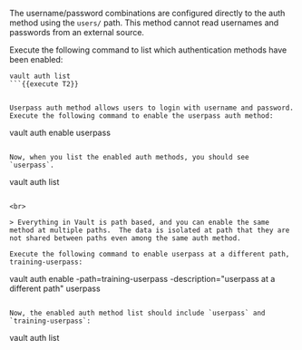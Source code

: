 The username/password combinations are configured directly to the auth method using the `users/` path. This method cannot read usernames and passwords from an external source.


Execute the following command to list which authentication methods have been enabled:

```
vault auth list
```{{execute T2}}


Userpass auth method allows users to login with username and password.  Execute the following command to enable the userpass auth method:

```
vault auth enable userpass
```{{execute T2}}

Now, when you list the enabled auth methods, you should see `userpass`.

```
vault auth list
```{{execute T2}}

<br>

> Everything in Vault is path based, and you can enable the same method at multiple paths.  The data is isolated at path that they are not shared between paths even among the same auth method.

Execute the following command to enable userpass at a different path, training-userpass:

```
vault auth enable -path=training-userpass -description="userpass at a different path" userpass
```{{execute T2}}

Now, the enabled auth method list should include `userpass` and `training-userpass`:

```
vault auth list
```{{execute T2}}
